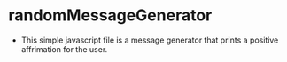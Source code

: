# randomMessageGenerator

* This simple javascript file is a message generator that prints a positive affrimation for the user.
